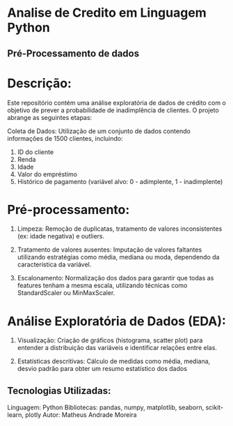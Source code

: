 # Analise de Credito em Linguagem Python

## Pré-Processamento de dados

# Descrição:

Este repositório contém uma análise exploratória de dados de crédito com o objetivo de prever a probabilidade de inadimplência de clientes. O projeto abrange as seguintes etapas:

Coleta de Dados: Utilização de um conjunto de dados contendo informações de 1500 clientes, incluindo:
1. ID do cliente
2. Renda
3. Idade
4. Valor do empréstimo
5. Histórico de pagamento (variável alvo: 0 - adimplente, 1 - inadimplente)

# Pré-processamento:

1. Limpeza: Remoção de duplicatas, tratamento de valores inconsistentes (ex: idade negativa) e outliers.

2. Tratamento de valores ausentes: Imputação de valores faltantes utilizando estratégias como média, mediana ou moda, dependendo da característica da variável.

3. Escalonamento: Normalização dos dados para garantir que todas as features tenham a mesma escala, utilizando técnicas como StandardScaler ou MinMaxScaler.

# Análise Exploratória de Dados (EDA):

1. Visualização: Criação de gráficos (histograma, scatter plot) para entender a distribuição das variáveis e identificar relações entre elas.

2. Estatísticas descritivas: Cálculo de medidas como média, mediana, desvio padrão para obter um resumo estatístico dos dados


## Tecnologias Utilizadas:

Linguagem: Python
Bibliotecas: pandas, numpy, matplotlib, seaborn, scikit-learn, plotly
Autor: Matheus Andrade Moreira


